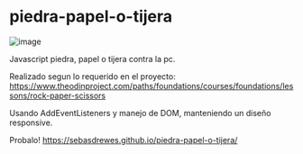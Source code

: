 # piedra-papel-o-tijera
![image](https://user-images.githubusercontent.com/81722772/121594424-6f929980-ca13-11eb-9dc4-a3bae8020f63.png)

Javascript piedra, papel o tijera contra la pc.

Realizado segun lo requerido en el proyecto: https://www.theodinproject.com/paths/foundations/courses/foundations/lessons/rock-paper-scissors

Usando AddEventListeners y manejo de DOM, manteniendo un diseño responsive.

Probalo! https://sebasdrewes.github.io/piedra-papel-o-tijera/

